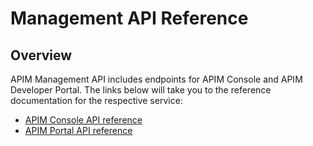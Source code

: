 # Management API Reference

## Overview

APIM Management API includes endpoints for APIM Console and APIM Developer Portal. The links below will take you to the reference documentation for the respective service:

* [APIM Console API reference](https://raw.githubusercontent.com/gravitee-io/gravitee-api-management/4.2.x/gravitee-apim-rest-api/gravitee-apim-rest-api-management-v2/gravitee-apim-rest-api-management-v2-rest/src/main/resources/openapi/openapi-apis.yaml)
* [APIM Portal API reference](https://raw.githubusercontent.com/gravitee-io/gravitee-api-management/4.0.0/gravitee-apim-rest-api/gravitee-apim-rest-api-portal/gravitee-apim-rest-api-portal-rest/src/main/resources/portal-openapi.yaml)
